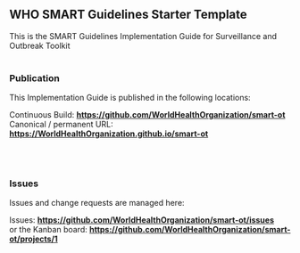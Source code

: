 WHO SMART Guidelines Starter Template
---
This is the SMART Guidelines Implementation Guide for Surveillance and Outbreak Toolkit
<br> </br>
###
### Publication
This Implementation Guide is published in the following locations:


Continuous Build:  __https://github.com/WorldHealthOrganization/smart-ot__  
Canonical / permanent URL: __https://WorldHealthOrganization.github.io/smart-ot__  

<br> </br>

### Issues
Issues and change requests are managed here:  

Issues:  __https://github.com/WorldHealthOrganization/smart-ot/issues__  
    or the Kanban board: __https://github.com/WorldHealthOrganization/smart-ot/projects/1__

